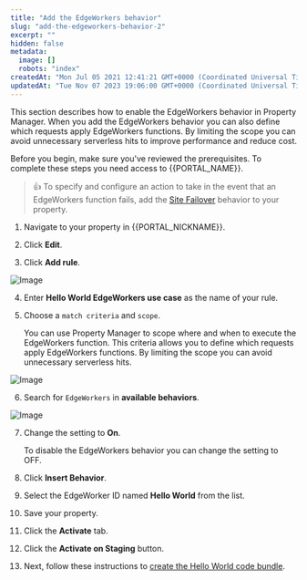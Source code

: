 ```yaml
---
title: "Add the EdgeWorkers behavior"
slug: "add-the-edgeworkers-behavior-2"
excerpt: ""
hidden: false
metadata: 
  image: []
  robots: "index"
createdAt: "Mon Jul 05 2021 12:41:21 GMT+0000 (Coordinated Universal Time)"
updatedAt: "Tue Nov 07 2023 19:06:00 GMT+0000 (Coordinated Universal Time)"
---
```

This section describes how to enable the EdgeWorkers behavior in Property Manager. When you add the EdgeWorkers behavior you can also define which requests apply EdgeWorkers functions. By limiting the scope you can avoid unnecessary serverless hits to improve performance and reduce cost.

Before you begin, make sure you've reviewed the prerequisites. To complete these steps you need access to {{PORTAL_NAME}}.

> 👍 To specify and configure an action to take in the event that an EdgeWorkers function fails, add the [Site Failover](site-failover.md) behavior to your property.

1. Navigate to your property in {{PORTAL_NICKNAME}}.

2. Click **Edit**.

3. Click **Add rule**.
<Frame>
  <img src="https://techdocs.akamai.com/edgeworkers/img/addRule-v1.png" alt="Image"/>
</Frame>

4. Enter **Hello World EdgeWorkers use case** as the name of your rule.

5. Choose a `match criteria` and `scope`.

   You can use Property Manager to scope where and when to execute the EdgeWorkers function. This criteria allows you to define which requests apply EdgeWorkers functions. By limiting the scope you can avoid unnecessary serverless hits.
<Frame>
  <img src="https://techdocs.akamai.com/edgeworkers/img/ewCriteria-v1.png" alt="Image"/>
</Frame>

6. Search for `EdgeWorkers` in **available behaviors**.
<Frame>
  <img src="https://techdocs.akamai.com/edgeworkers/img/addBehavior-v1.png" alt="Image"/>
</Frame>

7. Change the setting to **On**.

   To disable the EdgeWorkers behavior you can change the setting to OFF. 

8. Click **Insert Behavior**.

9. Select the EdgeWorker ID named **Hello World** from the list.

10. Save your property.

11. Click the **Activate** tab.

12. Click the **Activate on Staging** button.

13. Next, follow these instructions to [create the Hello World code bundle](create-the-hello-world-code-bundle-2.md).
